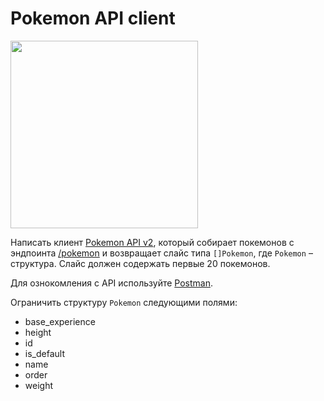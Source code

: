 # Pokemon API client

<img src="https://freepngimg.com/thumb/pokemon/37470-6-pikachu-transparent-background.png" width=300/>


Написать клиент [Pokemon API v2](https://pokeapi.co/docs/v2), который собирает покемонов с эндпоинта [/pokemon](https://pokeapi.co/api/v2/pokemon/) и возвращает слайс типа `[]Pokemon`, где `Pokemon` – структура. Слайс должен содержать первые 20 покемонов.

Для ознокомления с API используйте [Postman](https://www.postman.com/).

Ограничить структуру `Pokemon` следующими полями:
* base_experience
* height
* id
* is_default
* name
* order
* weight
